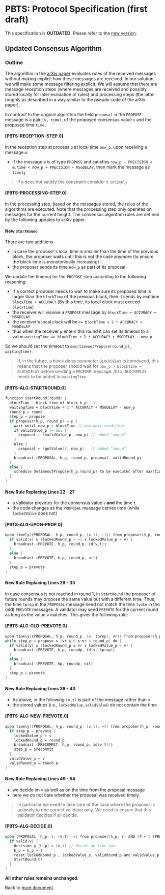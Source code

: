 # PBTS: Protocol Specification (first draft)

This specification is **OUTDATED**. Please refer to the [new version][algorithm].

## Updated Consensus Algorithm

### Outline

The algorithm in the [arXiv paper][arXiv] evaluates rules of the received messages without making explicit how these messages are received. In our solution, we will make some message filtering explicit. We will assume that there are message reception steps (where messages are received and possibly stored locally for later evaluation of rules) and processing steps (the latter roughly as described in a way similar to the pseudo code of the arXiv paper).

In contrast to the original algorithm the field `proposal` in the `PROPOSE` message is a pair `(v, time)`, of the proposed consensus value `v` and the proposed time `time`.

#### **[PBTS-RECEPTION-STEP.0]**

In the reception step at process `p` at local time `now_p`, upon receiving a message `m`:

- if the message `m` is of type `PROPOSE` and satisfies `now_p - PRECISION <  m.time < now_p + PRECISION + MSGDELAY`, then mark the message as `timely`

> if `m` does not satisfy the constraint consider it `untimely`


#### **[PBTS-PROCESSING-STEP.0]**

In the processing step, based on the messages stored, the rules of the algorithms are
executed. Note that the processing step only operates on messages
for the current height. The consensus algorithm rules are defined by the following updates to arXiv paper.

#### New `StartRound`

There are two additions

- in case the proposer's local time is smaller than the time of the previous block, the proposer waits until this is not the case anymore (to ensure the block time is monotonically increasing)
- the proposer sends its time `now_p` as part of its proposal

We update the timeout for the `PROPOSE` step according to the following reasoning:

- If a correct proposer needs to wait to make sure its proposed time is larger than the `blockTime` of the previous block, then it sends by realtime `blockTime + ACCURACY` (By this time, its local clock must exceed `blockTime`)
- the receiver will receive a `PROPOSE` message by `blockTime + ACCURACY + MSGDELAY`
- the receiver's local clock will be `<= blockTime + 2 * ACCURACY + MSGDELAY`
- thus when the receiver `p` enters this round it can set its timeout to a value `waitingTime => blockTime + 2 * ACCURACY + MSGDELAY - now_p`

So we should set the timeout to `max(timeoutPropose(round_p), waitingTime)`.

> If, in the future, a block delay parameter `BLOCKDELAY` is introduced, this means
that the proposer should wait for `now_p > blockTime + BLOCKDELAY` before sending a `PROPOSE` message.
Also, `BLOCKDELAY` needs to be added to `waitingTime`.

#### **[PBTS-ALG-STARTROUND.0]**

```go
function StartRound(round) {
  blockTime ← block time of block h_p - 1
  waitingTime ← blockTime + 2 * ACCURACY + MSGDELAY - now_p
  round_p ← round
  step_p ← propose
  if proposer(h_p, round_p) = p {
    wait until now_p > blockTime // new wait condition
    if validValue_p != nil {
      proposal ← (validValue_p, now_p) // added "now_p"
    }
    else {
      proposal ← (getValue(), now_p)   // added "now_p"
    }
    broadcast ⟨PROPOSAL, h_p, round_p, proposal, validRound_p⟩
  }
  else {
    schedule OnTimeoutPropose(h_p,round_p) to be executed after max(timeoutPropose(round_p), waitingTime)
  }
}
```

#### New Rule Replacing Lines 22 - 27

- a validator prevotes for the consensus value `v` **and** the time `t`
- the code changes as the `PROPOSAL` message carries time (while `lockedValue` does not)

#### **[PBTS-ALG-UPON-PROP.0]**

```go
upon timely(⟨PROPOSAL, h_p, round_p, (v,t), −1⟩) from proposer(h_p, round_p) while step_p = propose do {
  if valid(v) ∧ (lockedRound_p = −1 ∨ lockedValue_p = v) {
    broadcast ⟨PREVOTE, h_p, round_p, id(v,t)⟩ 
  }
  else {
    broadcast ⟨PREVOTE, h_p, round_p, nil⟩ 
  }
  step_p ← prevote
}
```

#### New Rule Replacing Lines 28 - 33

In case consensus is not reached in round 1, in `StartRound` the proposer of future rounds may propose the same value but with a different time.
Thus, the time `tprop` in the `PROPOSAL` message need not match the time `tvote` in the (old) `PREVOTE` messages.
A validator may send `PREVOTE` for the current round as long as the value `v` matches.
This gives the following rule:

#### **[PBTS-ALG-OLD-PREVOTE.0]**

```go
upon timely(⟨PROPOSAL, h_p, round_p, (v, tprop), vr⟩) from proposer(h_p, round_p) AND 2f + 1 ⟨PREVOTE, h_p, vr, id((v, tvote)⟩ 
while step_p = propose ∧ (vr ≥ 0 ∧ vr < round_p) do {
  if valid(v) ∧ (lockedRound_p ≤ vr ∨ lockedValue_p = v) {
    broadcast ⟨PREVOTE, h_p, roundp, id(v, tprop)⟩
  }
  else {
    broadcast ⟨PREVOTE, hp, roundp, nil⟩
  }
  step_p ← prevote
}
```

#### New Rule Replacing Lines 36 - 43

- As above, in the following `(v,t)` is part of the message rather than `v`
- the stored values (i.e., `lockedValue`, `validValue`) do not contain the time

#### **[PBTS-ALG-NEW-PREVOTE.0]**

```go
upon timely(⟨PROPOSAL, h_p, round_p, (v,t), ∗⟩) from proposer(h_p, round_p) AND 2f + 1 ⟨PREVOTE, h_p, round_p, id(v,t)⟩ while valid(v) ∧ step_p ≥ prevote for the first time do {
  if step_p = prevote {
    lockedValue_p ← v
    lockedRound_p ← round_p
    broadcast ⟨PRECOMMIT, h_p, round_p, id(v,t))⟩ 
    step_p ← precommit
  }
  validValue_p ← v 
  validRound_p ← round_p
}
```

#### New Rule Replacing Lines 49 - 54

- we decide on `v` as well as on the time from the proposal message
- here we do not care whether the proposal was received timely.

> In particular we need to take care of the case where the proposer is untimely to one correct validator only. We need to ensure that this validator decides if all decide.

#### **[PBTS-ALG-DECIDE.0]**

```go
upon ⟨PROPOSAL, h_p, r, (v,t), ∗⟩ from proposer(h_p, r) AND 2f + 1 ⟨PRECOMMIT, h_p, r, id(v,t)⟩ while decisionp[h_p] = nil do {
  if valid(v) {
    decision_p [h_p] = (v,t) // decide on time too
    h_p ← h_p + 1
    reset lockedRound_p , lockedValue_p, validRound_p and validValue_p to initial values and empty message log 
    StartRound(0)
  }
}
```

**All other rules remains unchanged.**

Back to [main document][main_v1].

[main_v1]: ./pbts_001_draft.md

[algorithm]: ../pbts-algorithm_002_draft.md
[algorithm_v1]: ./pbts-algorithm_001_draft.md

[arXiv]: https://arxiv.org/abs/1807.04938
